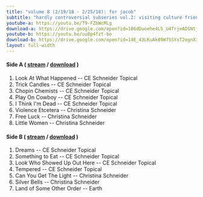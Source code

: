 ```yaml
---
title: "volume 8 (2/19/18 - 2/25/18): for jacob"
subtitle: "hardly controversial subseries vol.2: visiting culture friends"
youtube-a: https://youtu.be/T9-FZbWcMLg
download-a: https://drive.google.com/open?id=186dDuoehe4L5_U4TrjeADSNtjz-FVadc
youtube-b: https://youtu.be/uu8p4fzt-bo
download-b: https://drive.google.com/open?id=14E_43LKuAk89W7SSYxT2egnXiJt9WORJ 
layout: full-width 
---
```

#### Side A ( <a target="_blank" href="{{ page.youtube-a }}">stream</a> / <a target="_blank" href="{{ page.download-a }}">download</a> ) ####
1. Look At What Happened -- CE Schneider Topical
2. Trick Candles -- CE Schneider Topical
3. Chopin Chemists -- CE Schneider Topical
4. Play On Cowboy -- CE Schneider Topical
5. I Think I'm Dead -- CE Schneider Topical
6. Violence Etcetera -- Christina Schneider
7. Free Luck -- Christina Schneider
8. Little Women -- Christina Schneider 

#### Side B ( <a target="_blank" href="{{ page.youtube-b }}">stream</a> / <a target="_blank" href="{{ page.download-b }}">download</a> ) ####
1. Dreams -- CE Schneider Topical
2. Something to Eat -- CE Schneider Topical
3. Look Who Showed Up Out Here -- CE Schneider Topical
4. Tempered -- CE Schneider Topical
5. Can You Get The Light -- Christina Schneider
6. Silver Bells -- Christina Schneider
7. Land of Some Other Order -- Earth
